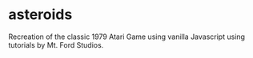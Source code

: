 # asteroids
Recreation of the classic 1979 Atari Game using vanilla Javascript using tutorials by Mt. Ford Studios.
